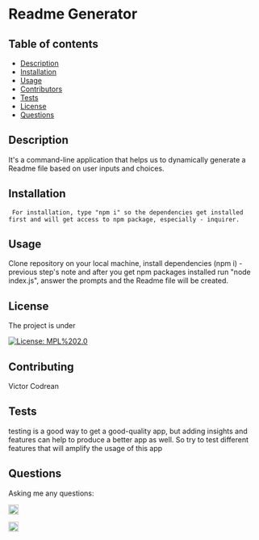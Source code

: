 # Readme Generator


## Table of contents
- [Description](#Description)
- [Installation](#Installation)
- [Usage](#Usage)
- [Contributors](#Contributors)
- [Tests](#Tests)
- [License](#License)
- [Questions](#Questions)

## Description
It's a command-line application that helps us to dynamically generate a Readme file based on user inputs and choices.
   
## Installation
     For installation, type "npm i" so the dependencies get installed first and will get access to npm package, especially - inquirer. 

## Usage
 Clone repository on your local machine, install dependencies (npm i) - previous step's note and after you get npm packages installed run "node index.js", answer the prompts and the Readme file will be created.         

## License
The project is under

[![License: MPL%202.0](https://img.shields.io/badge/License-MPL%202.0-brightgreen.svg)](https://opensource.org/licenses/MPL%202.0)

## Contributing
Victor Codrean    

## Tests
testing is a good way to get a good-quality app, but adding insights and features can help to produce a better app as well. So try to test different features that will amplify the usage of this app        
    
## Questions
Asking me any questions:

<a href="mailto:codreanvictor@gmail.com" style="text-decoration:none"><img height="20" src = "https://img.shields.io/badge/Gmail-c14438?&style=for-the-badge&logo=gmail&logoColor=white&style=plastic"></a>

[<img height="20" src="https://img.shields.io/badge/-GitHub-black.svg?&style=for-the-badge&logo=github&logoColor=white&style=plastic"/>](https://github.com/VictorCodrean)
